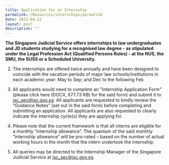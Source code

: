 ```yaml
---
title: Application for an Internship
permalink: /Resources/internships/permalink
date: 2022-04-12
layout: post
description: ""
---
```

**The Singapore Judicial Service offers internships to law undergraduates and JD students studying for a recognised law degree - as stipulated under the Legal Profession Act (Qualified Persons Rules) - at the NUS, the SMU, the SUSS or a Scheduled University.**

2. The internships are offered twice annually and have been designed to coincide with the vacation periods of major law schools/institutions in each academic year: May to Sep; and Dec to the following Feb.

3. All applicants would need to complete an "Internship Application Form" (please click here (DOCX, 677.73 KB) for the said form) and submit it to jsc_sec@jsc.gov.sg.  All applicants are requested to kindly review the “Guidance Notes” (set out in the said form) before completing and submitting an application.  All applicants are also requested to clearly indicate the internship cycle(s) they are applying for.

4. Please note that the current framework is that all interns are eligible for a monthly “internship allowance”.  The quantum of the said monthly “internship allowance” will be pro-rated – based on the number of actual working hours in the month that the intern undertook the internship. 

5. All queries may be directed to the Internship Manager of the Singapore Judicial Service at jsc_sec@jsc.gov.sg.